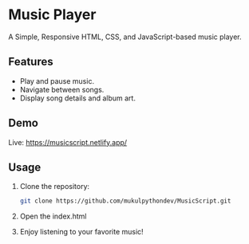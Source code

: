 # Music Player

A Simple, Responsive  HTML, CSS, and JavaScript-based music player.

## Features

- Play and pause music.
- Navigate between songs.
- Display song details and album art.

## Demo
Live: https://musicscript.netlify.app/


## Usage

1. Clone the repository:

   ```bash
   git clone https://github.com/mukulpythondev/MusicScript.git
2. Open the index.html
3. Enjoy listening to your favorite music!

